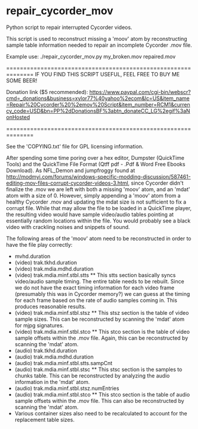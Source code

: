 repair_cycorder_mov
===================

Python script to repair interrupted Cycorder videos.

This script is used to reconstruct missing a 'moov' atom by reconstructing sample table information needed to repair an incomplete Cycorder .mov file.

Example use:
./repair_cycorder_mov.py my_broken.mov repaired.mov

==============================================================
IF YOU FIND THIS SCRIPT USEFUL, FEEL FREE TO BUY ME SOME BEER!

Donation link ($5 recommended): https://www.paypal.com/cgi-bin/webscr?cmd=_donations&business=xylor77%40yahoo%2ecom&lc=US&item_name=Repair%20Cycorder%20%2emov%20Script&item_number=RCM1&currency_code=USD&bn=PP%2dDonationsBF%3abtn_donateCC_LG%2egif%3aNonHosted

==============================================================

See the 'COPYING.txt' file for GPL licensing information.

After spending some time poring over a hex editor, Dumpster (QuickTime Tools) and the QuickTime File Format (Qtff pdf - .Pdf & Word Free Ebooks Download).  As NFL_Demon and jumpfroggy found at http://modmyi.com/forums/windows-specific-modding-discussion/587461-editing-mov-files-corrupt-cycorder-videos-3.html, since Cycorder didn't finalize the .mov we are left with both a missing 'moov' atom, and an 'mdat' atom with a size of 0. However, simply appending a 'moov' atom from a healthy Cycorder .mov and updating the mdat size is not sufficient to fix a corrupt file. While that may allow the file to be loaded in a QuickTime player, the resulting video would have sample video/audio tables pointing at essentially random locations within the file. You would probably see a black video with crackling noises and snippets of sound.

The following areas of the 'moov' atom need to be reconstructed in order to have the file play correctly:

* mvhd.duration
* (video) trak.tkhd.duration
* (video) trak.mdia.mdhd.duration
* (video) trak.mdia.minf.stbl.stts
** This stts section basically syncs video/audio sample timing. The entire table needs to be rebuilt. Since we do not have the exact timing information for each video frame (presumably this was in Cycorder memory?) we can guess at the timing for each frame based on the rate of audio samples coming in. This produces reasonable results.
* (video) trak.mdia.minf.stbl.stsz
** This stsz section is the table of video sample sizes. This can be reconstructed by scanning the 'mdat' atom for mjpg signatures.
* (video) trak.mdia.minf.stbl.stco
** This stco section is the table of video sample offsets within the .mov file. Again, this can be reconstructed by scanning the 'mdat' atom.
* (audio) trak.tkhd.duration
* (audio) trak.mdia.mdhd.duration
* (audio) trak.mdia.minf.stbl.stts.sampCnt
* (audio) trak.mdia.minf.stbl.stsc
** This stsc section is the samples to chunks table. This can be reconstructed by analyzing the audio information in the 'mdat' atom.
* (audio) trak.mdia.minf.stbl.stsz.numEntries
* (audio) trak.mdia.minf.stbl.stco
** This stco section is the table of audio sample offsets within the .mov file. This can also be reconstructed by scanning the 'mdat' atom.
* Various container sizes also need to be recalculated to account for the replacement table sizes.



